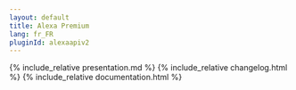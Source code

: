 ```yaml
---
layout: default
title: Alexa Premium
lang: fr_FR
pluginId: alexaapiv2
---
```

{% include_relative presentation.md %}
{% include_relative changelog.html %}
{% include_relative documentation.html %}